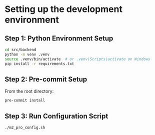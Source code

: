 # Setting up the development environment

## Step 1: Python Environment Setup

```bash
cd src/backend
python -m venv .venv
source .venv/bin/activate  # or .venv\Scripts\activate on Windows
pip install -r requirements.txt
```

## Step 2: Pre-commit Setup

From the root directory:
```bash
pre-commit install
```

## Step 3: Run Configuration Script

```bash
./m2_pro_config.sh
